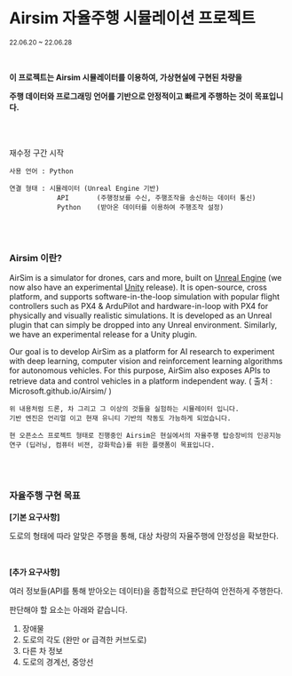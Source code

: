 # Airsim 자율주행 시뮬레이션 프로젝트  
<small>22.06.20 ~ 22.06.28</small>

<br>

**이 프로젝트는 Airsim 시뮬레이터를 이용하여, 가상현실에 구현된 차량을**

**주행 데이터와 프로그래밍 언어를 기반으로 안정적이고 빠르게 주행하는 것이 목표입니다.**

<br>

<br>

재수정 구간 시작

```
사용 언어 : Python

연결 형태 : 시뮬레이터 (Unreal Engine 기반) 
            API       (주행정보를 수신, 주행조작을 송신하는 데이터 통신)
            Python    (받아온 데이터를 이용하여 주행조작 설정)
```

<br>

<br>

### Airsim 이란?

AirSim is a simulator for drones, cars and more, built on [Unreal Engine](https://www.unrealengine.com/) (we now also have an experimental [Unity](https://unity3d.com/) release). It is open-source, cross platform, and supports software-in-the-loop simulation with popular flight controllers such as PX4 & ArduPilot and hardware-in-loop with PX4 for physically and visually realistic simulations. It is developed as an Unreal plugin that can simply be dropped into any Unreal environment. Similarly, we have an experimental release for a Unity plugin.

Our goal is to develop AirSim as a platform for AI research to experiment with deep learning, computer vision and reinforcement learning algorithms for autonomous vehicles. For this purpose, AirSim also exposes APIs to retrieve data and control vehicles in a platform independent way. ( 출처 : Microsoft.github.io/Airsim/ )

```
위 내용처럼 드론, 차 그리고 그 이상의 것들을 실험하는 시뮬레이터 입니다.
기반 엔진은 언리얼 이고 현재 유니티 기반의 작동도 가능하게 되었습니다.

현 오픈소스 프로젝트 형태로 진행중인 Airsim은 현실에서의 자율주행 탑승장비의 인공지능 연구 (딥러닝, 컴퓨터 비젼, 강화학습)를 위한 플랫폼이 목표입니다.
```

<br>

<br>

### 자율주행 구현 목표

**[기본 요구사항]** 

도로의 형태에 따라 알맞은 주행을 통해, 대상 차량의 자율주행에 안정성을 확보한다.

<br>

**[추가 요구사항]**  

여러 정보들(API를 통해 받아오는 데이터)을 종합적으로 판단하여 안전하게 주행한다.

판단해야 할 요소는 아래와 같습니다.

1. 장애물
2. 도로의 각도 (완만 or 급격한 커브도로)
2. 다른 차 정보
2. 도로의 경계선, 중앙선
